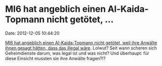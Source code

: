 MI6 hat angeblich einen Al-Kaida-Topmann nicht getötet, \...
============================================================

Date: 2012-12-05 10:44:20

[MI6 hat angeblich einen Al-Kaida-Topmann nicht getötet, weil ihre
Anwälte ihnen gesagt hätten, dass das illegal
wäre](http://www.telegraph.co.uk/news/uknews/terrorism-in-the-uk/9699783/fnord.html).
Lolwut? Seit wann scheren sich Geheimdienste darum, was legal ist und
was nicht? Und überhaupt: für diese Einsicht mussten sie ihre Anwälte
fragen?!?
